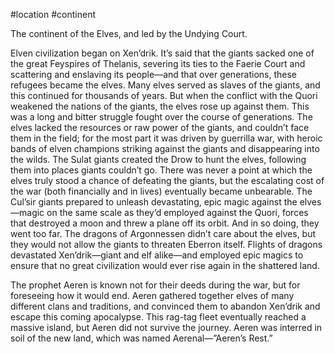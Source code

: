 #location #continent

The continent of the Elves, and led by the Undying Court.

Elven civilization began on Xen’drik. It’s said that the giants sacked one of the great Feyspires of Thelanis, severing its ties to the Faerie Court and scattering and enslaving its people—and that over generations, these refugees became the elves. Many elves served as slaves of the giants, and this continued for thousands of years. But when the conflict with the Quori weakened the nations of the giants, the elves rose up against them. This was a long and bitter struggle fought over the course of generations. The elves lacked the resources or raw power of the giants, and couldn’t face them in the field; for the most part it was driven by guerrilla war, with heroic bands of elven champions striking against the giants and disappearing into the wilds. The Sulat giants created the Drow to hunt the elves, following them into places giants couldn’t go. There was never a point at which the elves truly stood a chance of defeating the giants, but the escalating cost of the war (both financially and in lives) eventually became unbearable. The Cul’sir giants prepared to unleash devastating, epic magic against the elves—magic on the same scale as they’d employed against the Quori, forces that destroyed a moon and threw a plane off its orbit. And in so doing, they went too far. The dragons of Argonnessen didn’t care about the elves, but they would not allow the giants to threaten Eberron itself. Flights of dragons devastated Xen’drik—giant and elf alike—and employed epic magics to ensure that no great civilization would ever rise again in the shattered land.

The prophet Aeren is known not for their deeds during the war, but for foreseeing how it would end. Aeren gathered together elves of many different clans and traditions, and convinced them to abandon Xen’drik and escape this coming apocalypse. This rag-tag fleet eventually reached a massive island, but Aeren did not survive the journey. Aeren was interred in soil of the new land, which was named Aerenal—”Aeren’s Rest.”